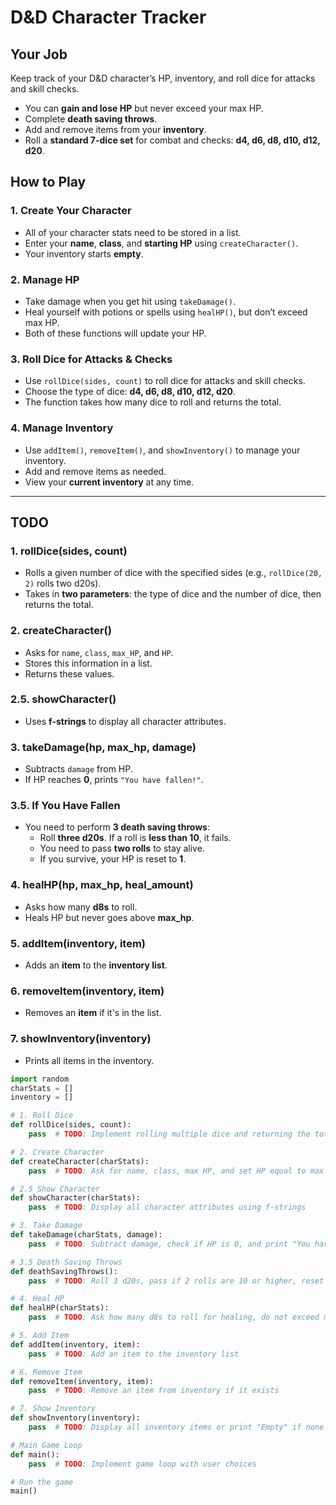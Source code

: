 # **D&D Character Tracker**  

## **Your Job**  
Keep track of your D&D character’s HP, inventory, and roll dice for attacks and skill checks.  
- You can **gain and lose HP** but never exceed your max HP.  
- Complete **death saving throws**.  
- Add and remove items from your **inventory**.  
- Roll a **standard 7-dice set** for combat and checks: **d4, d6, d8, d10, d12, d20**.  

## **How to Play**  

### **1. Create Your Character**  
- All of your character stats need to be stored in a list. 
- Enter your **name**, **class**, and **starting HP** using `createCharacter()`.  
- Your inventory starts **empty**.  

### **2. Manage HP**  
- Take damage when you get hit using `takeDamage()`.  
- Heal yourself with potions or spells using `healHP()`, but don’t exceed max HP.  
- Both of these functions will update your HP.  

### **3. Roll Dice for Attacks & Checks**  
- Use `rollDice(sides, count)` to roll dice for attacks and skill checks.  
- Choose the type of dice: **d4, d6, d8, d10, d12, d20**.  
- The function takes how many dice to roll and returns the total.  

### **4. Manage Inventory**  
- Use `addItem()`, `removeItem()`, and `showInventory()` to manage your inventory.  
- Add and remove items as needed.  
- View your **current inventory** at any time.  

---

## **TODO**  

### **1. rollDice(sides, count)**  
- Rolls a given number of dice with the specified sides (e.g., `rollDice(20, 2)` rolls two d20s).  
- Takes in **two parameters**: the type of dice and the number of dice, then returns the total.  

### **2. createCharacter()**  
- Asks for `name`, `class`, `max_HP`, and `HP`.  
- Stores this information in a list.  
- Returns these values.  

### **2.5. showCharacter()**  
- Uses **f-strings** to display all character attributes.  

### **3. takeDamage(hp, max_hp, damage)**  
- Subtracts `damage` from HP.  
- If HP reaches **0**, prints `"You have fallen!"`.  

### **3.5. If You Have Fallen**  
- You need to perform **3 death saving throws**:  
  - Roll **three d20s**. If a roll is **less than 10**, it fails.  
  - You need to pass **two rolls** to stay alive.  
  - If you survive, your HP is reset to **1**.    

### **4. healHP(hp, max_hp, heal_amount)**  
- Asks how many **d8s** to roll.  
- Heals HP but never goes above **max_hp**.  

### **5. addItem(inventory, item)**  
- Adds an **item** to the **inventory list**.  

### **6. removeItem(inventory, item)**  
- Removes an **item** if it's in the list.  

### **7. showInventory(inventory)**  
- Prints all items in the inventory.  


```python
import random
charStats = []
inventory = []

# 1. Roll Dice
def rollDice(sides, count):
    pass  # TODO: Implement rolling multiple dice and returning the total

# 2. Create Character
def createCharacter(charStats):
    pass  # TODO: Ask for name, class, max HP, and set HP equal to max HP

# 2.5 Show Character
def showCharacter(charStats):
    pass  # TODO: Display all character attributes using f-strings

# 3. Take Damage
def takeDamage(charStats, damage):
    pass  # TODO: Subtract damage, check if HP is 0, and print "You have fallen!"

# 3.5 Death Saving Throws
def deathSavingThrows():
    pass  # TODO: Roll 3 d20s, pass if 2 rolls are 10 or higher, reset HP to 1 if successful

# 4. Heal HP
def healHP(charStats):
    pass  # TODO: Ask how many d8s to roll for healing, do not exceed max HP

# 5. Add Item
def addItem(inventory, item):
    pass  # TODO: Add an item to the inventory list

# 6. Remove Item
def removeItem(inventory, item):
    pass  # TODO: Remove an item from inventory if it exists

# 7. Show Inventory
def showInventory(inventory):
    pass  # TODO: Display all inventory items or print "Empty" if none

# Main Game Loop
def main():
    pass  # TODO: Implement game loop with user choices

# Run the game
main()

```
